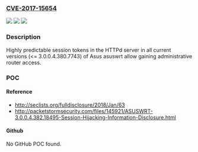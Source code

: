 ### [CVE-2017-15654](https://cve.mitre.org/cgi-bin/cvename.cgi?name=CVE-2017-15654)
![](https://img.shields.io/static/v1?label=Product&message=n%2Fa&color=blue)
![](https://img.shields.io/static/v1?label=Version&message=n%2Fa&color=blue)
![](https://img.shields.io/static/v1?label=Vulnerability&message=n%2Fa&color=brighgreen)

### Description

Highly predictable session tokens in the HTTPd server in all current versions (<= 3.0.0.4.380.7743) of Asus asuswrt allow gaining administrative router access.

### POC

#### Reference
- http://seclists.org/fulldisclosure/2018/Jan/63
- http://packetstormsecurity.com/files/145921/ASUSWRT-3.0.0.4.382.18495-Session-Hijacking-Information-Disclosure.html

#### Github
No GitHub POC found.

